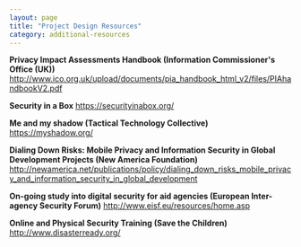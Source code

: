 ```yaml
---
layout: page
title: "Project Design Resources"
category: additional-resources
---
```

**Privacy Impact Assessments Handbook (Information Commissioner's Office (UK))** http://www.ico.org.uk/upload/documents/pia_handbook_html_v2/files/PIAhandbookV2.pdf

**Security in a Box**
https://securityinabox.org/

**Me and my shadow (Tactical Technology Collective)**
https://myshadow.org/

**Dialing Down Risks: Mobile Privacy and Information Security in Global Development Projects (New America Foundation)**
http://newamerica.net/publications/policy/dialing_down_risks_mobile_privacy_and_information_security_in_global_development

**On-going study into digital security for aid agencies (European Inter-agency Security Forum)**
http://www.eisf.eu/resources/home.asp

**Online and Physical Security Training (Save the Children)**
http://www.disasterready.org/
